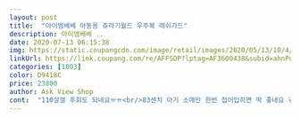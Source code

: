 ```yaml
---
layout: post 
title:  "아이엠베베 아동용 쥬라기월드 우주복 래쉬가드" 
description: 아이엠베베 ..
date: 2020-07-13 06:15:38 
img: https://static.coupangcdn.com/image/retail/images/2020/05/13/10/4/35cc1643-5cc7-4839-9ad2-d21f3832d15e.jpg 
linkUrl: https://link.coupang.com/re/AFFSDP?lptag=AF3600438&subid=ahnPublicAsk&pageKey=1548430738&itemId=2650341531&vendorItemId=70680553877&traceid=V0-113-da4aff032804825a 
categories: [1003] 
color: D9418C 
price: 23800 
author: Ask View Shop 
cont:  "110살껄 후회도 되네요ㅠㅠ<br/>83센치 아기 소매만 한번 접어입히면 딱 좋네요 귀여워요!<br/>근데 저도 세트로 구입했는데 왜 양말만 주시나요???<br/>날때부터 머리둘레 상위 2프로였던 아이라 모자도 고민했었는 짐 머리둘레 50인데 딱맞구요 신발은 평소 125신는데 여유있네요<br/>내년에도 입겠지란 기대와달리 생각보다 작은듯하네요.<br/><br/>이렇게 귀여울 일인가요.<br/>.<br/>ㅋㅋㅋ90사이즈 8개월 남아 딱 싸이즈 젛아요!!세뚜로 구매했는데 진짜 최고 귀엽네여 ㅠㅠ 코로나 빨리 사라져라ㅠㅠ 세뚜로 구매해서인가뇨? 아기 물놀니 가방이랑 양말 하나 보내주셔ㅛ네요^^<br/>첫 수영복인만큼 이쁘게 입혀주고싶어 고민많이 했는데 그만큼 이쁘기는 합니다.<br/><br/>컬러도 쨍하고 좋아요 내년에도 입히려고 크게 샀어요<br/>키76에 몸무게11키로 13갤 남아 입니다.<br/><br/>평소 하의100 상의 90  입는데 팔만길고 밑이약간 낑기는듯 아주딱맞네요.<br/><br/>하체가 튼실한 아기라 상하복따로 된걸살까 고민하다 허리가 찡긴다는 말이 많아 우주복래쉬가드로 결정했는데 여기서도 사이즈 땜에 몇일 고민한거 같네요.<br/><br/>" 
---
```

